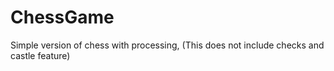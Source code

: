 # ChessGame
Simple version of chess with processing, (This does not include checks and castle feature) 
